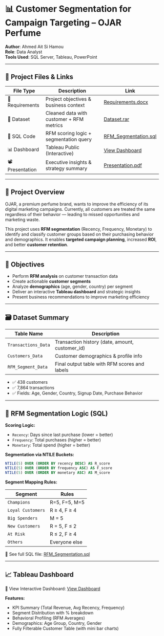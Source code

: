 # 📊 Customer Segmentation for Campaign Targeting – OJAR Perfume

**Author**: Ahmed Ait Si Hamou  
**Role**: Data Analyst  
**Tools Used**: SQL Server, Tableau, PowerPoint

---

## 📎 Project Files & Links

| File Type       | Description                              | Link |
|------------------|------------------------------------------|------|
| 📄 Requirements  | Project objectives & business context     | [Requirements.docx](https://github.com/Ahmed-Aitsihamou/Customer-Segmentation-for-Campaign-Targeting-Using-SQL-and-Tableau/blob/main/01%20-%20Customer%20Segmentation%20for%20Campaign%20Targeting%20Requirements.pdf) |
| 📁 Dataset       | Cleaned data with customer + RFM metrics  | [Dataset.rar](https://github.com/Ahmed-Aitsihamou/Customer-Segmentation-for-Campaign-Targeting-Using-SQL-and-Tableau/blob/main/02%20-%20Dataset.rar) |
| 🧮 SQL Code      | RFM scoring logic + segmentation query    | [RFM_Segmentation.sql](https://github.com/Ahmed-Aitsihamou/Customer-Segmentation-for-Campaign-Targeting-Using-SQL-and-Tableau/blob/main/03%20-%20Customer%20Segmentation%20for%20Campaign%20Targeting%20Using%20RFM%20Segmentation.sql) |
| 📊 Dashboard     | Tableau Public (Interactive)              | [View Dashboard](https://public.tableau.com/app/profile/ahmed.aitsihamou/viz/CustomerSegmentationDashboardForCampaignTargeting/Page1) |
| 📽️ Presentation | Executive insights & strategy summary     | [Presentation.pdf](https://github.com/Ahmed-Aitsihamou/Customer-Segmentation-for-Campaign-Targeting-Using-SQL-and-Tableau/blob/main/05%20-%20Customer%20Segmentationfor%20Campaign%20Targeting%20Presentation.pdf) |

---

## 🧠 Project Overview

OJAR, a premium perfume brand, wants to improve the efficiency of its digital marketing campaigns. Currently, all customers are treated the same regardless of their behavior — leading to missed opportunities and marketing waste.

This project uses **RFM segmentation** (Recency, Frequency, Monetary) to identify and classify customer groups based on their purchasing behavior and demographics. It enables **targeted campaign planning**, increased **ROI**, and better **customer retention**.

---

## 🎯 Objectives

- Perform **RFM analysis** on customer transaction data
- Create actionable **customer segments**
- Analyze **demographics** (age, gender, country) per segment
- Deliver an interactive **Tableau dashboard** and strategic insights
- Present business recommendations to improve marketing efficiency

---

## 🗃️ Dataset Summary

| Table Name         | Description                                    |
|--------------------|------------------------------------------------|
| `Transactions_Data`| Transaction history (date, amount, customer_id)|
| `Customers_Data`   | Customer demographics & profile info           |
| `RFM_Segment_Data` | Final output table with RFM scores and labels  |

- ✅ 438 customers  
- ✅ 7,864 transactions  
- ✅ Fields: Age, Gender, Country, Signup Date, Purchase Behavior

---

## 🧮 RFM Segmentation Logic (SQL)

**Scoring Logic:**
- `Recency`: Days since last purchase (lower = better)
- `Frequency`: Total purchases (higher = better)
- `Monetary`: Total spend (higher = better)

**Segmentation via NTILE Buckets:**
```sql
NTILE(5) OVER (ORDER BY recency DESC) AS R_score
NTILE(5) OVER (ORDER BY frequency ASC) AS F_score
NTILE(5) OVER (ORDER BY monetary ASC) AS M_score
```

**Segment Mapping Rules:**

| Segment         | Rules                                    |
|--------------------|------------------------------------------------|
| `Champions`| R=5, F=5, M=5 |
| `Loyal Customers`   | R ≥ 4, F ≥ 4 |
| `Big Spenders` | M = 5 |
| `New Customers`| R = 5, F ≤ 2 |
| `At Risk`   | R ≤ 2, F ≥ 4 |
| `Others` | Everyone else |

🔗 See full SQL file: [RFM_Segmentation.sql](https://github.com/Ahmed-Aitsihamou/Customer-Segmentation-for-Campaign-Targeting-Using-SQL-and-Tableau/blob/main/03%20-%20Customer%20Segmentation%20for%20Campaign%20Targeting%20Using%20RFM%20Segmentation.sql)

---

## 📈 Tableau Dashboard
🔗 View Interactive Dashboard: [View Dashboard](https://public.tableau.com/app/profile/ahmed.aitsihamou/viz/CustomerSegmentationDashboardForCampaignTargeting/Page1) 

**Features:**
- KPI Summary (Total Revenue, Avg Recency, Frequency)
- Segment Distribution with % breakdown
- Behavioral Profiling (RFM Averages)
- Demographics: Age Group, Country, Gender
- Fully Filterable Customer Table (with mini bar charts)
